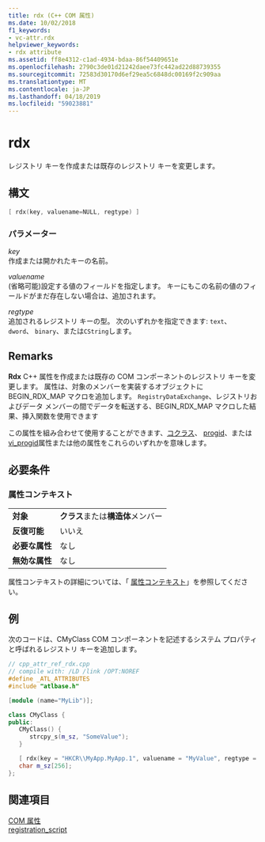 ```yaml
---
title: rdx (C++ COM 属性)
ms.date: 10/02/2018
f1_keywords:
- vc-attr.rdx
helpviewer_keywords:
- rdx attribute
ms.assetid: ff8e4312-c1ad-4934-bdaa-86f54409651e
ms.openlocfilehash: 2790c3de01d21242daee73fc442ad22d88739355
ms.sourcegitcommit: 72583d30170d6ef29ea5c6848dc00169f2c909aa
ms.translationtype: MT
ms.contentlocale: ja-JP
ms.lasthandoff: 04/18/2019
ms.locfileid: "59023881"
---
```

# <a name="rdx"></a>rdx

レジストリ キーを作成または既存のレジストリ キーを変更します。

## <a name="syntax"></a>構文

```cpp
[ rdx(key, valuename=NULL, regtype) ]
```

### <a name="parameters"></a>パラメーター

*key*<br/>
作成または開かれたキーの名前。

*valuename*<br/>
(省略可能)設定する値のフィールドを指定します。 キーにもこの名前の値のフィールドがまだ存在しない場合は、追加されます。

*regtype*<br/>
追加されるレジストリ キーの型。 次のいずれかを指定できます: `text`、 `dword`、 `binary`、または`CString`します。

## <a name="remarks"></a>Remarks

**Rdx** C++ 属性を作成または既存の COM コンポーネントのレジストリ キーを変更します。 属性は、対象のメンバーを実装するオブジェクトに BEGIN_RDX_MAP マクロを追加します。 `RegistryDataExchange`、レジストリおよびデータ メンバーの間でデータを転送する、BEGIN_RDX_MAP マクロした結果、挿入関数を使用できます

この属性を組み合わせて使用することができます、[コクラス](coclass.md)、 [progid](progid.md)、または[vi_progid](vi-progid.md)属性または他の属性をこれらのいずれかを意味します。

## <a name="requirements"></a>必要条件

### <a name="attribute-context"></a>属性コンテキスト

|||
|-|-|
|**対象**|**クラス**または**構造体**メンバー|
|**反復可能**|いいえ|
|**必要な属性**|なし|
|**無効な属性**|なし|

属性コンテキストの詳細については、「 [属性コンテキスト](cpp-attributes-com-net.md#contexts)」を参照してください。

## <a name="example"></a>例

次のコードは、CMyClass COM コンポーネントを記述するシステム プロパティと呼ばれるレジストリ キーを追加します。

```cpp
// cpp_attr_ref_rdx.cpp
// compile with: /LD /link /OPT:NOREF
#define _ATL_ATTRIBUTES
#include "atlbase.h"

[module (name="MyLib")];

class CMyClass {
public:
   CMyClass() {
      strcpy_s(m_sz, "SomeValue");
   }

   [ rdx(key = "HKCR\\MyApp.MyApp.1", valuename = "MyValue", regtype = "text")]
   char m_sz[256];
};
```

## <a name="see-also"></a>関連項目

[COM 属性](com-attributes.md)<br/>
[registration_script](registration-script.md)
